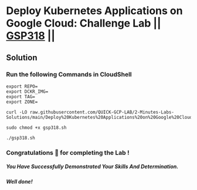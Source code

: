 # Deploy Kubernetes Applications on Google Cloud: Challenge Lab || [GSP318](https://www.cloudskillsboost.google/focuses/10457?parent=catalog) ||

## Solution 

### Run the following Commands in CloudShell

```
export REPO=
export DCKR_IMG=
export TAG=
export ZONE=
```
```
curl -LO raw.githubusercontent.com/QUICK-GCP-LAB/2-Minutes-Labs-Solutions/main/Deploy%20Kubernetes%20Applications%20on%20Google%20Cloud%20Challenge%20Lab/gsp318.sh

sudo chmod +x gsp318.sh

./gsp318.sh
```

### Congratulations 🎉 for completing the Lab !

##### *You Have Successfully Demonstrated Your Skills And Determination.*

#### *Well done!*
